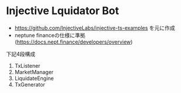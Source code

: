 # Injective Lquidator Bot

* https://github.com/InjectiveLabs/injective-ts-examples を元に作成
* neptune financeの仕様に準拠(https://docs.nept.finance/developers/overview)

下記4段構成

1. TxListener
2. MarketManager
3. LiquidateEngine
4. TxGenerator